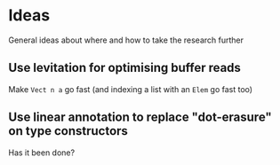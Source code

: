 # Ideas

General ideas about where and how to take the research further

## Use levitation for optimising buffer reads

Make `Vect n a` go fast (and indexing a list with an `Elem` go fast too)

## Use linear annotation to replace "dot-erasure" on type constructors

Has it been done?
